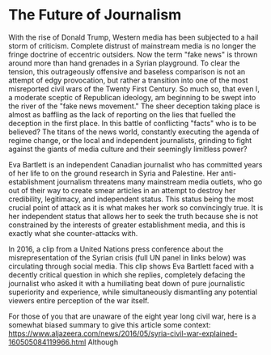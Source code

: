 # The Future of Journalism

With the rise of Donald Trump, Western media has been subjected to a hail storm
of criticism. Complete distrust of mainstream media is no longer the fringe
doctrine of eccentric outsiders. Now the term "fake news" is thrown around more
than hand grenades in a Syrian playground. To clear the tension, this
outrageously offensive and baseless comparison is not an attempt of edgy
provocation, but rather a transition into one of the most misreported civil wars
of the Twenty First Century. So much so, that even I, a moderate sceptic of
Republican ideology, am beginning to be swept into the river of the "fake news
movement." The sheer deception taking place is almost as baffling as the lack of
reporting on the lies that fuelled the deception in the first place. In this
battle of conflicting "facts" who is to be believed? The titans of the news
world, constantly executing the agenda of regime change, or the local and
independent journalists, grinding to fight against the giants of media culture
and their seemingly limitless power?

Eva Bartlett is an independent Canadian journalist who has committed years of
her life to on the ground research in Syria and Palestine. Her
anti-establishment journalism threatens many mainstream media outlets, who go
out of their way to create smear articles in an attempt to destroy her
credibility, legitimacy, and independent status. This status being the most
crucial point of attack as it is what makes her work so convincingly true. It is
her independent status that allows her to seek the truth because she is not
constrained by the interests of greater establishment media, and this is exactly
what she counter-attacks with.

In 2016, a clip from a United Nations press conference about the
misrepresentation of the Syrian crisis (full UN panel in links below) was
circulating through social media. This clip shows Eva Bartlett faced with a
decently critical question in which she replies, completely defacing the
journalist who asked it with a humiliating beat down of pure journalistic
superiority and experience, while simultaneously dismantling any potential
viewers entire perception of the war itself.

For those of you that are unaware of the eight year long civil war, here is a
somewhat biased summary to give this article some context:
https://www.aljazeera.com/news/2016/05/syria-civil-war-explained-160505084119966.html
Although
